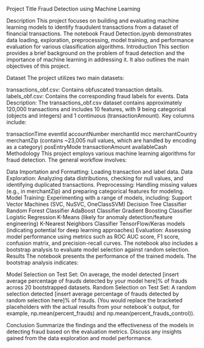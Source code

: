 Project Title
Fraud Detection using Machine Learning

Description
This project focuses on building and evaluating machine learning models to identify fraudulent transactions from a dataset of financial transactions. The notebook Fraud Detection.ipynb demonstrates data loading, exploration, preprocessing, model training, and performance evaluation for various classification algorithms.
Introduction
This section provides a brief background on the problem of fraud detection and the importance of machine learning in addressing it. It also outlines the main objectives of this project.

Dataset
The project utilizes two main datasets:

transactions_obf.csv: Contains obfuscated transaction details.
labels_obf.csv: Contains the corresponding fraud labels for events.
Data Description:
The transactions_obf.csv dataset contains approximately 120,000 transactions and includes 10 features, with 9 being categorical (objects and integers) and 1 continuous (transactionAmount). Key columns include:

transactionTime
eventId
accountNumber
merchantId
mcc
merchantCountry
merchantZip (contains ~23,005 null values, which are handled by encoding as a category)
posEntryMode
transactionAmount
availableCash
Methodology
This project employs various machine learning algorithms for fraud detection. The general workflow involves:

Data Importation and Formatting: Loading transaction and label data.
Data Exploration: Analyzing data distributions, checking for null values, and identifying duplicated transactions.
Preprocessing: Handling missing values (e.g., in merchantZip) and preparing categorical features for modeling.
Model Training: Experimenting with a range of models, including:
Support Vector Machines (SVC, NuSVC, OneClassSVM)
Decision Tree Classifier
Random Forest Classifier
AdaBoost Classifier
Gradient Boosting Classifier
Logistic Regression
K-Means (likely for anomaly detection/feature engineering)
K-Nearest Neighbors Classifier
TensorFlow/Keras models (indicating potential for deep learning approaches)
Evaluation: Assessing model performance using metrics such as ROC AUC score, F1 score, confusion matrix, and precision-recall curves. The notebook also includes a bootstrap analysis to evaluate model selection against random selection.
Results
The notebook presents the performance of the trained models. The bootstrap analysis indicates:

Model Selection on Test Set: On average, the model detected [insert average percentage of frauds detected by your model here]% of frauds across 20 bootstrapped datasets.
Random Selection on Test Set: A random selection detected [insert average percentage of frauds detected by random selection here]% of frauds.
(You would replace the bracketed placeholders with the actual results from your notebook's output, for example, np.mean(percent_frauds) and np.mean(percent_frauds_control)).

Conclusion
Summarize the findings and the effectiveness of the models in detecting fraud based on the evaluation metrics. Discuss any insights gained from the data exploration and model performance.
